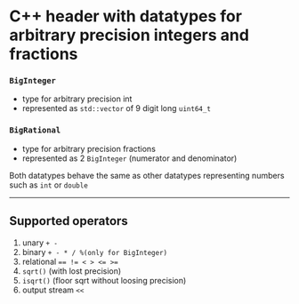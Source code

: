 # C++ header with datatypes for arbitrary precision integers and fractions

### `BigInteger` 
- type for arbitrary precision int
- represented as `std::vector` of 9 digit long `uint64_t`

### `BigRational`
- type for arbitrary precision fractions
- represented as 2 `BigInteger` (numerator and denominator)

Both datatypes behave the same as other datatypes representing numbers such as `int` or `double`

---

## Supported operators
1. unary `+ -`
2. binary `+ - * / %(only for BigInteger)`
3. relational `== != < > <= >=`
4. `sqrt()` (with lost precision)
5. `isqrt()` (floor sqrt without loosing precision)
6. output stream `<<`
